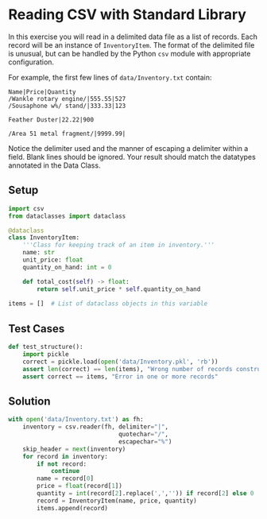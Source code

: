# Reading CSV with Standard Library

In this exercise you will read in a delimited data file as a list of records.  Each record will be an instance of `InventoryItem`.  The format of the delimited file is unusual, but can be handled by the Python `csv` module with appropriate configuration.

For example, the first few lines of `data/Inventory.txt` contain:

```
Name|Price|Quantity
/Wankle rotary engine/|555.55|527
/Sousaphone w%/ stand/|333.33|123

Feather Duster|22.22|900

/Area 51 metal fragment/|9999.99|
```

Notice the delimiter used and the manner of escaping a delimiter within a field.  Blank lines should be ignored. Your result should match the datatypes annotated in the Data Class.

## Setup

```python
import csv
from dataclasses import dataclass

@dataclass
class InventoryItem:
    '''Class for keeping track of an item in inventory.'''
    name: str
    unit_price: float
    quantity_on_hand: int = 0

    def total_cost(self) -> float:
        return self.unit_price * self.quantity_on_hand
    
items = []  # List of dataclass objects in this variable
```

## Test Cases

```python
def test_structure():
    import pickle
    correct = pickle.load(open('data/Inventory.pkl', 'rb'))
    assert len(correct) == len(items), "Wrong number of records constructed"
    assert correct == items, "Error in one or more records"
```

## Solution

```python
with open('data/Inventory.txt') as fh:
    inventory = csv.reader(fh, delimiter="|", 
                               quotechar="/",
                               escapechar="%")
    skip_header = next(inventory)
    for record in inventory:
        if not record:
            continue
        name = record[0]
        price = float(record[1])
        quantity = int(record[2].replace(',','')) if record[2] else 0
        record = InventoryItem(name, price, quantity)
        items.append(record)
```